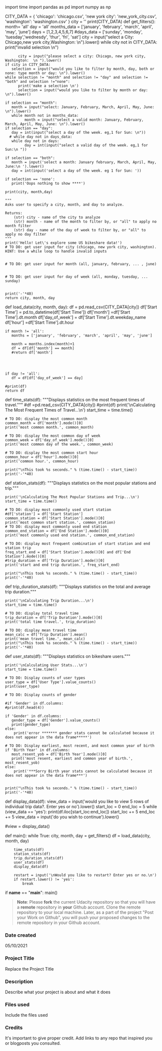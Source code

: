 import time
import pandas as pd
import numpy as np

CITY_DATA = { 'chicago': 'chicago.csv',
              'new york city': 'new_york_city.csv',
              'washington': 'washington.csv' }
city = ''
print(CITY_DATA)
def get_filters():
    month= 'all'
    day = 'all'
    months_data = ['january', 'february', 'march', 'april', 'may', 'june']
    days = [1,2,3,4,5,6,7]
    #days_data = ['sunday', 'monday', 'tuesday','wednesdy', 'thur', 'fri', 'sat']
    city = input("select a City: Chicago,new york city,Washington: \n").lower()
    while city not in CITY_DATA:
          print("invalid selection \n")

          city = input("please select a city: Chicago, new york city, Washington:  \n ").lower()
    if city in CITY_DATA:
       selection = input("would you like to filter by month, day, both or none: type month or day: \n").lower()
    while selection != "month" and selection != "day" and selection != "both" and selection !="none":
          print('make a selection \n')
          selection = input("would you like to filter by month or day: \n").lower()
          
    if selection == "month":
       month = input("select: January, February, March, April, May, June: \n").lower()
       while month not in months_data:
             month = input("select a valid month: January, February, March, April, May, June: \n").lower()
    if selection == "day":
       day = int(input("select a day of the week. eg,1 for Sun: \n"))
      # while day not in days_data:
       while day not in days:
             day = int(input("select a valid day of the week. eg,1 for Sun:\n "))
         
    if selection == "both":
       month = input('select a month: January february, March, April, May, June:\n ').lower()
       day = int(input('select a day of the week. eg 1 for Sun: '))
        
    if selection == 'none':
       print('Oops nothing to show ****')
                 
    print(city, month,day)  
    
    """
    Asks user to specify a city, month, and day to analyze.

    Returns:
        (str) city - name of the city to analyze
        (str) month - name of the month to filter by, or "all" to apply no month filter
        (str) day - name of the day of week to filter by, or "all" to apply no day filter
    """
    print('Hello! Let\'s explore some US bikeshare data!')
    # TO DO: get user input for city (chicago, new york city, washington). HINT: Use a while loop to handle invalid inputs


    # TO DO: get user input for month (all, january, february, ... , june)


    # TO DO: get user input for day of week (all, monday, tuesday, ... sunday)


    print('-'*40)
    return city, month, day


def load_data(city, month, day):
    df = pd.read_csv(CITY_DATA[city])
    df['Start Time'] = pd.to_datetime(df['Start Time'])
    df['month'] =df['Start Time'].dt.month
    df['day_of_week'] = df['Start Time'].dt.weekday_name
    df['hour'] =df['Start Time'].dt.hour
    
    if month != 'all':
       months = ['january', 'february', 'march', 'april', 'may', 'june']
   
       month = months.index(month)+1
       df = df[df['month'] == month]
       #return df['month']



    
    if day != 'all':
       df = df[df['day_of_week'] == day]

    #print(df)
    return df



  



def time_stats(df):
    """Displays statistics on the most frequent times of travel."""
    #df =pd.read_csv(CITY_DATA[city])
    #print(df)
    print('\nCalculating The Most Frequent Times of Travel...\n')
    start_time = time.time()

    # TO DO: display the most common month
    common_month = df['month'].mode()[0]
    print('most common month.', common_month)

    # TO DO: display the most common day of week
    common_week = df['day_of_week'].mode()[0]
    print('most common day of the week.', common_week)

    # TO DO: display the most common start hour
    common_hour = df['hour'].mode()[0]
    print('common hour.', common_hour)

    print("\nThis took %s seconds." % (time.time() - start_time))
    print('-'*40)


def station_stats(df):
    """Displays statistics on the most popular stations and trip."""

    print('\nCalculating The Most Popular Stations and Trip...\n')
    start_time = time.time()

    # TO DO: display most commonly used start station
    #df['station'] = df['Start Station']
    common_station = df['Start Station'].mode()[0]
    print('most common start station.', common_station)
    # TO DO: display most commonly used end station
    common_end_station = df['End Station'].mode()[0]
    print('most commonly used end station.', common_end_station)

    # TO DO: display most frequent combination of start station and end station trip
    freq_start_end = df['Start Station'].mode()[0] and df['End Station'].mode()[0]
    #trip_duration = df['Trip Duration'].mode()[0]
    print('start and end trip duration.', freq_start_end)

    print("\nThis took %s seconds." % (time.time() - start_time))
    print('-'*40)


def trip_duration_stats(df):
    """Displays statistics on the total and average trip duration."""

    print('\nCalculating Trip Duration...\n')
    start_time = time.time()

    # TO DO: display total travel time
    trip_duration = df['Trip Duration'].mode()[0]
    print('total time travel.', trip_duration)

    # TO DO: display mean travel time
    mean_calc = df['Trip Duration'].mean()
    print('mean travel time.', mean_calc)
    print("\nThis took %s seconds." % (time.time() - start_time))
    print('-'*40)


def user_stats(df):
    """Displays statistics on bikeshare users."""

    print('\nCalculating User Stats...\n')
    start_time = time.time()

    # TO DO: Display counts of user types
    user_type = df['User Type'].value_counts()
    print(user_type)

    # TO DO: Display counts of gender
   
    #if 'Gender' in df.columns:
    #print(df.head(4))
 
    if 'Gender' in df.columns:
       gender_type = df['Gender'].value_counts()
       print(gender_type)
    else:
        print('error ******* gender stats cannot be calculated because it does not appear in the data frame*****')
       
    # TO DO: Display earliest, most recent, and most common year of birth
    if 'Birth Year' in df.columns:
       most_resent_yob = df['Birth Year'].mode()[0]
       print('most resent, earliest and common year of birth.', most_resent_yob)
    else:
        print('***Sorry Birth year stats cannot be calculated because it does not appear in the data frame***')
        
        
    print("\nThis took %s seconds." % (time.time() - start_time))
    print('-'*40)
    

def display_data(df):
    view_data = input('would you like to view 5 rows of individual trip data?. Enter yes or no').lower()
    start_loc = 0
    end_loc = 5
    while (view_data == 'yes'):
        print(df.iloc[start_loc:end_loc])
        start_loc += 5
        end_loc += 5
        view_data = input('do you wish to continue').lower()
      
#view = display_data()
    


def main():
    while True:
        city, month, day = get_filters()
        df = load_data(city, month, day)

        time_stats(df)
        station_stats(df)
        trip_duration_stats(df)
        user_stats(df)
        display_data(df)

        restart = input('\nWould you like to restart? Enter yes or no.\n')
        if restart.lower() != 'yes':
            break


if __name__ == "__main__":
	main()


>**Note**: Please **fork** the current Udacity repository so that you will have a **remote** repository in **your** Github account. Clone the remote repository to your local machine. Later, as a part of the project "Post your Work on Github", you will push your proposed changes to the remote repository in your Github account.

### Date created
05/10/2021

### Project Title
Replace the Project Title

### Description
Describe what your project is about and what it does

### Files used
Include the files used

### Credits
It's important to give proper credit. Add links to any repo that inspired you or blogposts you consulted.

